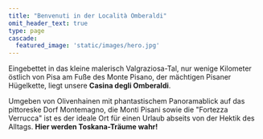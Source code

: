 ```yaml
---
title: "Benvenuti in der Località Omberaldi"
omit_header_text: true
type: page
cascade:
  featured_image: 'static/images/hero.jpg'
---
```

Eingebettet in das kleine malerisch Valgraziosa-Tal, nur wenige Kilometer östlich von Pisa am Fuße des Monte Pisano, der mächtigen Pisaner Hügelkette, liegt unsere **Casina degli Omberaldi**.

Umgeben von Olivenhainen mit phantastischem Panoramablick auf das pittoreske Dorf Montemagno, die Monti Pisani sowie die "Fortezza Verrucca" ist es der ideale Ort für einen Urlaub abseits von der Hektik des Alltags. **Hier werden Toskana-Träume wahr!**
